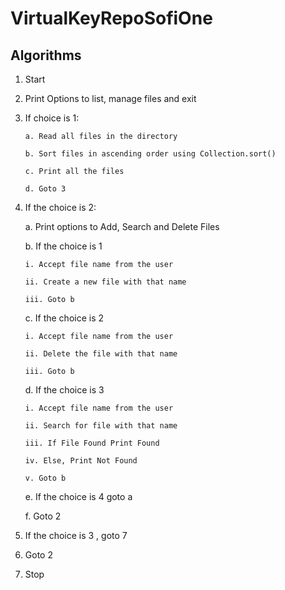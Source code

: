 # VirtualKeyRepoSofiOne
## Algorithms

1. Start

2. Print Options to list, manage files and exit

3. If choice is 1:

       a. Read all files in the directory
    
       b. Sort files in ascending order using Collection.sort()
    
       c. Print all the files
    
       d. Goto 3
    
4. If the choice is 2:

     a. Print options to Add, Search and Delete Files
   
     b. If the choice is 1
   
       i. Accept file name from the user
       
       ii. Create a new file with that name
       
       iii. Goto b
    
   c. If the choice is 2
   
       i. Accept file name from the user
      
       ii. Delete the file with that name
      
       iii. Goto b
      
   d. If the choice is 3
   
       i. Accept file name from the user
      
       ii. Search for file with that name
      
       iii. If File Found Print Found
      
       iv. Else, Print Not Found
      
       v. Goto b
      
   e.  If the choice is 4 goto a
   
   f. Goto 2
   
5. If the choice is 3 , goto 7

7. Goto 2

9. Stop 

